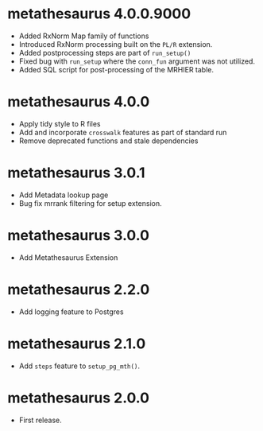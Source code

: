 # metathesaurus 4.0.0.9000   

* Added RxNorm Map family of functions  
* Introduced RxNorm processing built on the `PL/R` 
extension.  
* Added postprocessing steps are part of `run_setup()`  
* Fixed bug with `run_setup` where the `conn_fun` argument 
was not utilized.  
* Added SQL script for post-processing of the MRHIER 
table. 

# metathesaurus 4.0.0  

* Apply tidy style to R files  
* Add and incorporate `crosswalk` features 
as part of standard run   
* Remove deprecated functions and stale dependencies  


# metathesaurus 3.0.1  

* Add Metadata lookup page    
* Bug fix mrrank filtering for setup extension.  


# metathesaurus 3.0.0  

* Add Metathesaurus Extension  


# metathesaurus 2.2.0  

* Add logging feature to Postgres  

# metathesaurus 2.1.0  

* Add `steps` feature to `setup_pg_mth()`.  

# metathesaurus 2.0.0

* First release.  

